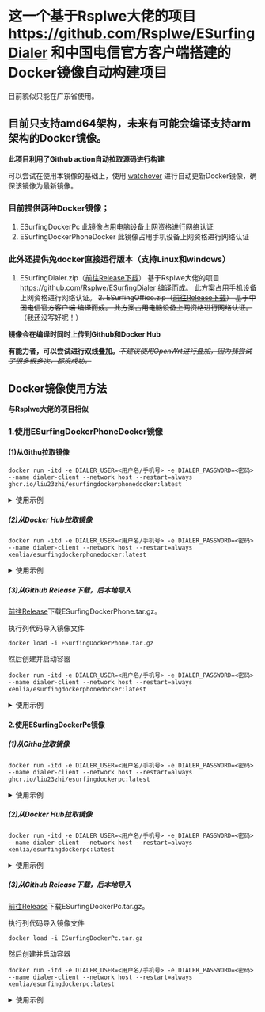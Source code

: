 # 这一个基于Rsplwe大佬的项目  https://github.com/Rsplwe/ESurfingDialer 和中国电信官方客户端搭建的Docker镜像自动构建项目
目前貌似只能在广东省使用。

## 目前只支持amd64架构，未来有可能会编译支持arm架构的Docker镜像。

**此项目利用了Github action自动拉取源码进行构建**

可以尝试在使用本镜像的基础上，使用 [watchover](https://github.com/containrrr/watchtowe "watchover") 进行自动更新Docker镜像，确保该镜像为最新镜像。 
### 目前提供两种Docker镜像；
1. ESurfingDockerPc
此镜像占用电脑设备上网资格进行网络认证
2. ESurfingDockerPhoneDocker
此镜像占用手机设备上网资格进行网络认证

### 此外还提供免docker直接运行版本（支持Linux和windows）
1. ESurfingDialer.zip（[前往Release下载](/releases/latest/ "Release")）
基于Rsplwe大佬的项目  https://github.com/Rsplwe/ESurfingDialer 编译而成。
此方案占用手机设备上网资格进行网络认证。
~~2. ESurfingOffice.zip（[前往Release下载](/releases/latest/ "Release")）
基于中国电信官方客户端 编译而成。
此方案占用电脑设备上网资格进行网络认证。~~（我还没写好呢！）

**镜像会在编译时同时上传到Github和Docker Hub**

**有能力者，可以尝试进行双线叠加。**~~*不建议使用OpenWrt进行叠加，因为我尝试了很多很多次，都没成功。*~~

## Docker镜像使用方法
**与Rsplwe大佬的项目相似**
### 1.使用ESurfingDockerPhoneDocker镜像
#### (1)从Githu拉取镜像

```shell
docker run -itd -e DIALER_USER=<用户名/手机号> -e DIALER_PASSWORD=<密码> --name dialer-client --network host --restart=always ghcr.io/liu23zhi/esurfingdockerphonedocker:latest
```
<details>
<summary>使用示例</summary>

**假设账号为123，密码为456。则应该执行**

```shell
docker run -itd -e DIALER_USER=123 -e DIALER_PASSWORD=456 --name dialer-client --network host --restart=always ghcr.io/liu23zhi/esurfingdockerphonedocker:latest
```

</details>

##### (2)从Docker Hub拉取镜像

```shell
docker run -itd -e DIALER_USER=<用户名/手机号> -e DIALER_PASSWORD=<密码> --name dialer-client --network host --restart=always xenlia/esurfingdockerphonedocker:latest
```
<details>
<summary>使用示例</summary>

**假设账号为123，密码为456。则应该执行**

```shell
docker run -itd -e DIALER_USER=123 -e DIALER_PASSWORD=456 --name dialer-client --network host --restart=always xenlia/esurfingdockerphonedocker:latest
```

</details>

##### (3)从Github Release下载，后本地导入

[前往Release](/releases/latest/ "Release")下载ESurfingDockerPhone.tar.gz。

执行列代码导入镜像文件
```shell
docker load -i ESurfingDockerPhone.tar.gz
```

然后创建并启动容器

```shell
docker run -itd -e DIALER_USER=<用户名/手机号> -e DIALER_PASSWORD=<密码> --name dialer-client --network host --restart=always xenlia/esurfingdockerphonedocker:latest
```
<details>
<summary>使用示例</summary>

**假设账号为123，密码为456。则应该执行**

```shell
#导入镜像
docker load -i ESurfingDockerPhone.tar.gz
#创建容器并启动
docker run -itd -e DIALER_USER=123 -e DIALER_PASSWORD=456 --name dialer-client --network host --restart=always xenlia/esurfingdockerphonedocker:latest
```

</details>

#### 2.使用ESurfingDockerPc镜像
##### (1)从Githu拉取镜像

```shell
docker run -itd -e DIALER_USER=<用户名/手机号> -e DIALER_PASSWORD=<密码> --name dialer-client --network host --restart=always ghcr.io/liu23zhi/esurfingdockerpc:latest
```
<details>
<summary>使用示例</summary>

**假设账号为123，密码为456。则应该执行**

```shell
docker run -itd -e DIALER_USER=123 -e DIALER_PASSWORD=456 --name dialer-client --network host --restart=always ghcr.io/liu23zhi/esurfingdockerpc:latest
```

</details>

##### (2)从Docker Hub拉取镜像

```shell
docker run -itd -e DIALER_USER=<用户名/手机号> -e DIALER_PASSWORD=<密码> --name dialer-client --network host --restart=always xenlia/esurfingdockerpc:latest
```
<details>
<summary>使用示例</summary>

**假设账号为123，密码为456。则应该执行**

```shell
docker run -itd -e DIALER_USER=123 -e DIALER_PASSWORD=456 --name dialer-client --network host --restart=always xenlia/esurfingdockerpc:latest
```

</details>

##### (3)从Github Release下载，后本地导入

[前往Release](/releases/latest/ "Release")下载ESurfingDockerPc.tar.gz。

执行列代码导入镜像文件
```shell
docker load -i ESurfingDockerPc.tar.gz
```

然后创建并启动容器

```shell
docker run -itd -e DIALER_USER=<用户名/手机号> -e DIALER_PASSWORD=<密码> --name dialer-client --network host --restart=always xenlia/esurfingdockerpc:latest
```
<details>
<summary>使用示例</summary>

**假设账号为123，密码为456。则应该执行**

```shell
#导入镜像
docker load -i ESurfingDockerPc.tar.gz
#创建容器并启动
docker run -itd -e DIALER_USER=123 -e DIALER_PASSWORD=456 --name dialer-client --network host --restart=always xenlia/esurfingdockerpc:latest
```

</details>
